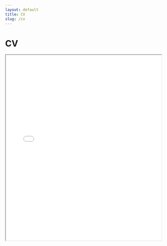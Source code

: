 ```yaml
---
layout: default
title: CV
slug: /cv
---
```


# CV

<iframe src="{{ site.baseurl }}/20240718_CV_chloe.pdf" width="100%" height="600px">
    This browser does not support PDFs. Please download the PDF to view it: <a href="{{ site.baseurl }}/20240718_CV_chloe.pdf">Download PDF</a>.
</iframe>
